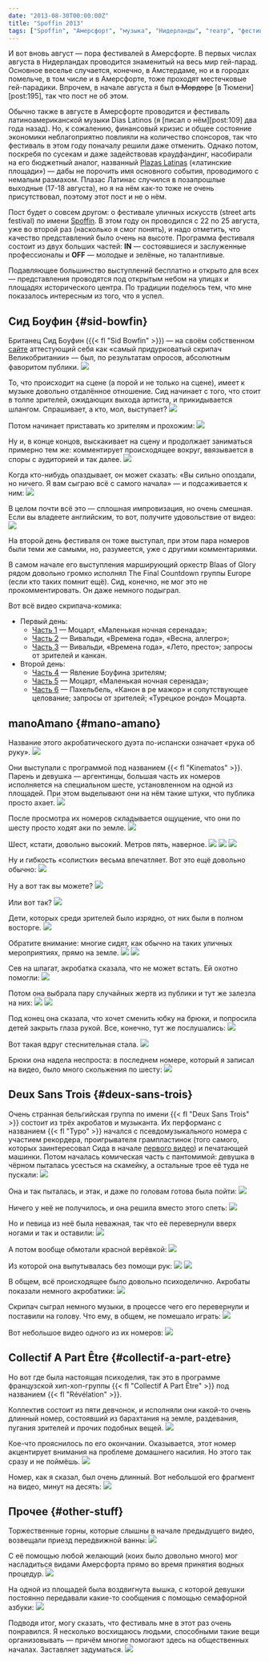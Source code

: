 ```yaml
---
date: "2013-08-30T00:00:00Z"
title: "Spoffin 2013"
tags: ["Spoffin", "Амерсфорт", "музыка", "Нидерланды", "театр", "фестиваль"]
---
```


И вот вновь август — пора фестивалей в Амерсфорте. В первых числах августа в Нидерландах проводится знаменитый на весь мир гей-парад. Основное веселье случается, конечно, в Амстердаме, но и в городах помельче, в том числе и в Амерсфорте, тоже проходят местечковые гей-парадики. Впрочем, в начале августа я был ~~в Мордоре~~ [в Тюмени][post:195], так что пост не об этом.

<!--more-->

Обычно также в августе в Амерсфорте проводится и фестиваль латиноамериканской музыки Dias Latinos (я [писал о нём][post:109] два года назад). Но, к сожалению, финансовый кризис и общее состояние экономики неблагоприятно повлияли на количество спонсоров, так что фестиваль в этом году поначалу решили даже отменить. Однако потом, поскребя по сусекам и даже задействовав краудфандинг, насобирали на его бюджетный аналог, названный [Plazas Latinas](http://www.plazaslatinas.nl/) («латинские площади») — дабы не порочить имя основного события, проводимого с немалым размахом. Плазас Латинас случился в позапрошлые выходные (17-18 августа), но я на нём как-то тоже не очень присутствовал, поэтому этот пост и не о нём.

Пост будет о совсем другом: о фестивале уличных искусств (street arts festival) по имени [Spoffin](http://www.spoffin.eu/). В этом году он проводился с 22 по 25 августа, уже во второй раз (насколько я смог понять), и надо отметить, что качество представлений было очень на высоте. Программа фестиваля состоит из двух больших частей: **IN** — состоявшиеся и заслуженные профессионалы и **OFF** — молодые и зелёные, но талантливые.

Подавляющее большинство выступлений бесплатно и открыто для всех — представления проводятся под открытым небом на улицах и площадях исторического центра. По традиции поделюсь тем, что мне показалось интересным из того, что я успел.

## Сид Боуфин {#sid-bowfin}

Британец Сид Боуфин ({{< fl "Sid Bowfin" >}}) — на своём собственном [сайте](http://www.sidbowfin.com/) аттестующий себя как «самый придурковатый скрипач Великобритании» — был, по результатам опросов, абсолютным фаворитом публики.
![](img:2.bp.blogspot.com/-dTRfbdxtAKU/UhoQQy2tiGI/AAAAAAAAaIE/FaVQxkG8oi0/s1600/dsc00987.picasaweb.jpg:a)

То, что происходит на сцене (а порой и не только на сцене), имеет к музыке довольно отдалённое отношение. Сид начинает с того, что стоит в толпе зрителей, ожидающих выхода артиста, и прикидывается шлангом. Спрашивает, а кто, мол, выступает?
![](img:3.bp.blogspot.com/-Q9aIii1Kkzw/UiBWbOt50BI/AAAAAAAAaSM/qxEW0d4UNOU/s1600/dsc01062.picasaweb.jpg:a)

Потом начинает приставать ко зрителям и прохожим:
![](img:4.bp.blogspot.com/-dkWZkRYxVcw/UhoQQADo58I/AAAAAAAAaH8/taB9ZnWcfrs/s1600/dsc00983.picasaweb.jpg:a)

Ну и, в конце концов, выскакивает на сцену и продолжает заниматься примерно тем же: комментирует происходящее вокруг, ввязывается в споры с аудиторией и так далее.
![](img:1.bp.blogspot.com/-oGoSFXMIVQA/UhoQR_ce04I/AAAAAAAAaIM/pB65rXa770Q/s1600/dsc00991.picasaweb.jpg:a)

Когда кто-нибудь опаздывает, он может сказать: «Вы сильно опоздали, но ничего. Я вам сыграю всё с самого начала» — и подсаживается к ним:
![](img:2.bp.blogspot.com/-GpcPB4X2DCg/UhoQStRIVtI/AAAAAAAAaIU/HOVklMbg9LE/s1600/dsc00999.picasaweb.jpg:a)

В целом почти всё это — сплошная импровизация, но очень смешная. Если вы владеете английским, то вот, получите удовольствие от видео:
![](youtube:5L5V0RNkEXs)

На второй день фестиваля он тоже выступал, при этом пара номеров были теми же самыми, но, разумеется, уже с другими комментариями.

В самом начале его выступления марширующий оркестр Blaas of Glory рядом довольно громко исполнял The Final Countdown группы Europe (если кто таких помнит ещё). Сид, конечно, не мог это не прокомментировать. Он даже немного подыграл.

Вот всё видео скрипача-комика:

* Первый день:
  * [Часть 1](http://www.youtube.com/watch?v=5L5V0RNkEXs) — Моцарт, «Маленькая ночная серенада»;
  * [Часть 2](http://www.youtube.com/watch?v=YIMEqaAKDdg) — Вивальди, «Времена года», «Весна, аллегро»;
  * [Часть 3](http://www.youtube.com/watch?v=xEN7SZZUVbw) — Вивальди, «Времена года», «Лето, престо»; запросы от зрителей и канкан.
* Второй день:
  * [Часть 4](http://www.youtube.com/watch?v=nrE7gGKkAnQ) — Явление Боуфина зрителям;
  * [Часть 5](http://www.youtube.com/watch?v=lpu2n2Pe-P4) — Моцарт, «Маленькая ночная серенада»;
  * [Часть 6](http://www.youtube.com/watch?v=QolUS0TiLlk) — Пахельбель, «Канон в ре мажор» и сопутствующее целование; запросы от зрителей; «Турецкое рондо» Моцарта.

## manoAmano {#mano-amano}

Название этого акробатического дуэта по-испански означает «рука об руку».
![](img:1.bp.blogspot.com/-4ka48vK-xj0/UhoQhD8345I/AAAAAAAAaKc/n3JGR2EIeco/s1600/dsc01043.picasaweb.jpg:a)

Они выступали с программой под названием {{< fl "Kinematos" >}}. Парень и девушка — аргентинцы, большая часть их номеров исполняется на специальном шесте, установленном на одной из площадей. При этом выделывают они на нём такие штуки, что публика просто ахает.
![](img:1.bp.blogspot.com/-I18qGHwIdUI/UhoQjbumNrI/AAAAAAAAaKs/hnWoNqB52O0/s1600/dsc01047.picasaweb.jpg:a)

После просмотра их номеров складывается ощущение, что они по шесту просто ходят аки по земле.
![](img:4.bp.blogspot.com/-Z3dHiVATkTI/UhoQZYEhTuI/AAAAAAAAaJM/_5pKSbBK8D4/s1600/dsc01013.picasaweb.jpg:a)

Шест, кстати, довольно высокий. Метров пять, наверное.
![](img:2.bp.blogspot.com/-NqH67XGQ9Wo/UhoQa636dGI/AAAAAAAAaJc/gx2SrFHKApQ/s1600/dsc01018.picasaweb.jpg:a)
![](img:1.bp.blogspot.com/-V35i08Zs0Eg/UhoQaLpTM1I/AAAAAAAAaJU/CRUrmis4e6s/s1600/dsc01016.picasaweb.jpg:a)
![](img:3.bp.blogspot.com/-qfWNIVjhCT0/UhoQcagCRZI/AAAAAAAAaJs/VZUVDYzykvM/s1600/dsc01020.picasaweb.jpg:a)

Ну и гибкость «солистки» весьма впечатляет. Вот это ещё довольно обычно:
![](img:1.bp.blogspot.com/-VOdDvedlFkI/UhoQdPM1CUI/AAAAAAAAaJ0/8Zp6ax5q6jA/s1600/dsc01026.picasaweb.jpg:a)

Ну а вот так вы можете?
![](img:2.bp.blogspot.com/-OH_Bzvqhk-I/UhoQd5eY8OI/AAAAAAAAaJ8/xK39vpR_bWs/s1600/dsc01030.picasaweb.jpg:a)

Или вот так?
![](img:1.bp.blogspot.com/-1SUNOm8weM8/UhoQfcwsVZI/AAAAAAAAaKM/o4v5touv5Sk/s1600/dsc01037.picasaweb.jpg:a)

Дети, которых среди зрителей было изрядно, от них были в полном восторге.
![](img:1.bp.blogspot.com/-99eVqQkO3fY/UhoQkNdSbMI/AAAAAAAAaK0/cZb6zCQqE6w/s1600/dsc01048.picasaweb.jpg:a)

Обратите внимание: многие сидят, как обычно на таких уличных мероприятиях, прямо на земле.
![](img:3.bp.blogspot.com/-poxl_DzC2M4/UhoQlF8K_3I/AAAAAAAAaK8/CUVf1t3lBn4/s1600/dsc01049.picasaweb.jpg:a)
![](img:2.bp.blogspot.com/-u3xXoEcW1mE/UhoQmG8J9kI/AAAAAAAAaLE/evSymDdNuZE/s1600/dsc01050.picasaweb.jpg:a)

Сев на шпагат, акробатка сказала, что не может встать. Ей охотно помогли:
![](img:1.bp.blogspot.com/-zr-pX1ppm5g/UhoQgFkLazI/AAAAAAAAaKU/DyzIT4n-LZE/s1600/dsc01040.picasaweb.jpg:a)

Потом она выбрала пару случайных жертв из публики и тут же залезла на них:
![](img:4.bp.blogspot.com/-KORpbNaSMmU/UhoQn3_myTI/AAAAAAAAaLM/YHY4ey0QVwM/s1600/dsc01053.picasaweb.jpg:a)
![](img:4.bp.blogspot.com/-Xr2LB-Mm-oY/UhoQpD0qxwI/AAAAAAAAaLU/dUSbybkeSxk/s1600/dsc01055.picasaweb.jpg:a)

Под конец она сказала, что хочет сменить юбку на брюки, и попросила детей закрыть глаза рукой. Все, конечно, тут же послушались:
![](img:1.bp.blogspot.com/-wmFRA9Dpmxs/UhoQqMWr0TI/AAAAAAAAaLc/evbUqaNF9ck/s1600/dsc01058.picasaweb.jpg:a)

Вот такая вдруг стеснительная стала.
![](img:2.bp.blogspot.com/-UEItjQT86bg/UhoQq2LZ7EI/AAAAAAAAaLk/bYN_Ufr2RL8/s1600/dsc01059.picasaweb.jpg:a)

Брюки она надела неспроста: в последнем номере, который я записал на видео, было много скольжения по шесту:
![](youtube:0JxWplj2EcA)

## Deux Sans Trois {#deux-sans-trois}

Очень странная бельгийская группа по имени {{< fl "Deux Sans Trois" >}} состоит из трёх акробатов и музыканта. Их перформанс с названием {{< fl "Typo" >}} начался с псевдомузыкального номера с участием рекордера, проигрывателя грампластинок (того самого, которых заинтересовал Сида в начале [первого видео](http://www.youtube.com/watch?v=5L5V0RNkEXs)) и печатающей машинки. Потом началась комическая часть с пантомимой: девушка в чёрном пыталась усесться на скамейку, а остальные трое её туда не пускали:
![](img:1.bp.blogspot.com/-Ay_aCtXYP1E/UhoQGDeYL4I/AAAAAAAAaGc/ghdhY-ZuuWs/s1600/dsc00945.picasaweb.jpg:a)

Она и так пыталась, и этак, и даже по головам готова была пойти:
![](img:3.bp.blogspot.com/-h7OkhRc5Vkw/UhoQGyAGY1I/AAAAAAAAaGk/X2eeU_HJkzw/s1600/dsc00950.picasaweb.jpg:a)

Ничего у неё не получилось, и она решила вместо этого спеть:
![](img:2.bp.blogspot.com/-vb-Pf_WK4os/UhoQIr7VMjI/AAAAAAAAaG0/cTP55VH3OH0/s1600/dsc00959.picasaweb.jpg:a)

Но и певица из неё была неважная, так что её перевернули вверх ногами и так и оставили:
![](img:2.bp.blogspot.com/-oNJYGELlA-I/UhoQJZk5YTI/AAAAAAAAaG8/BFrhseyjzEA/s1600/dsc00960.picasaweb.jpg:a)

А потом вообще обмотали красной верёвкой:
![](img:4.bp.blogspot.com/-upudjNWRUK4/UhoQKAfp4QI/AAAAAAAAaHE/L-Uf15QGWC0/s1600/dsc00962.picasaweb.jpg:a)

Из которой она выпутывалась без помощи рук:
![](img:3.bp.blogspot.com/-3uKBxXmk0tA/UhoQLy0akpI/AAAAAAAAaHU/N7ifVVzBr5o/s1600/dsc00966.picasaweb.jpg:a)
![](img:3.bp.blogspot.com/-oeJ7HJfsTU8/UhoQM_lBCUI/AAAAAAAAaHc/0ZZio9ZyZ88/s1600/dsc00967.picasaweb.jpg:a)

В общем, всё происходящее было довольно психоделично. Акробаты показали немного акробатики:
![](img:4.bp.blogspot.com/-nNRPCa9DjHc/UhoQORNtFsI/AAAAAAAAaHs/khPe_tOnl10/s1600/dsc00975.picasaweb.jpg:a)

Скрипач сыграл немного музыки, в процессе чего его перевернули и поставили на голову. Что ему, в общем, не помешало играть:
![](img:1.bp.blogspot.com/-1OlGxmb3ZCc/UhoQPUR7gRI/AAAAAAAAaH0/MctiSIg2QN4/s1600/dsc00982.picasaweb.jpg:a)

Вот небольшое видео одного из их номеров:
![](youtube:u3MKOTrPMAA)

## Collectif A Part Être {#collectif-a-part-etre}

Но вот где была настоящая психоделия, так это в программе французской хип-хоп-группы {{< fl "Collectif A Part Être" >}} под названием {{< fl "Révélation" >}}.

Коллектив состоит из пяти девчонок, и исполняли они какой-то очень длинный номер, состоявший из барахтания на земле, раздевания, пугания зрителей и прочих подобных вещей.
![](img:4.bp.blogspot.com/-qRBmspHU_0Q/UhoQwg4fdnI/AAAAAAAAaMU/ht9jo9xKVl0/s1600/dsc01069.picasaweb.jpg:a)

Кое-что прояснилось по его окончании. Оказывается, этот номер акцентирует внимания на проблеме домашнего насилия. Но этого так сразу и не поймёшь.
![](img:1.bp.blogspot.com/-Rs6WjVg2gTg/UhoQvQdhYVI/AAAAAAAAaMM/ksMEK0vmOLQ/s1600/dsc01068.picasaweb.jpg:a)

Номер, как я сказал, был очень длинный. Вот небольшой его фрагмент на видео, минут на десять:
![](youtube:fT05yBdMIqc)

## Прочее {#other-stuff}

Торжественные горны, которые слышны в начале предыдущего видео, возвещали приезд передвижной ванны:
![](img:3.bp.blogspot.com/-YZ91IuvaQ3I/UhoQxWj-3qI/AAAAAAAAaMc/DQ96L28LMpw/s1600/dsc01072.picasaweb.jpg:a)

С её помощью любой желающий (коих было довольно много) мог насладиться видами Амерсфорта прямо во время принятия водных процедур.
![](img:1.bp.blogspot.com/-WSD-Bxuq3F8/UhoQyaNG7DI/AAAAAAAAaMk/IKtfwofIgQ0/s1600/dsc01074.picasaweb.jpg:a)

На одной из площадей была воздвигнута вышка, с которой девушки постоянно передавали какие-то сообщения с помощью семафорной азбуки:
![](img:4.bp.blogspot.com/-_j9w4xRghb8/UhoQVhjjONI/AAAAAAAAaIs/5MVBWY_w8Xw/s1600/dsc01003.picasaweb.jpg:a)

Подводя итог, могу сказать, что фестиваль мне в этот раз очень понравился. Я несколько восхищаюсь людьми, способными такие вещи организовывать — причём многие помогают здесь на общественных началах. Заставляет задуматься.
![](img:4.bp.blogspot.com/-wum5BMZRU4k/UhoQr_u_sKI/AAAAAAAAaLs/0iuKitk7U2k/s1600/dsc01061.picasaweb.jpg:a)
